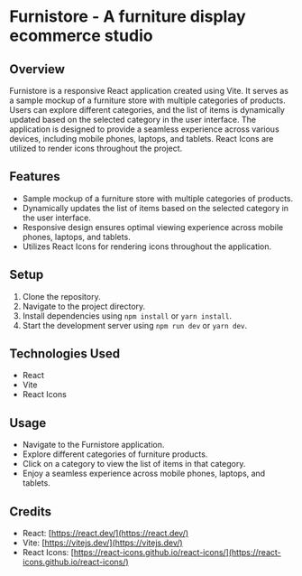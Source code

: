 # Furnistore - A furniture display ecommerce studio

## Overview

Furnistore is a responsive React application created using Vite. It serves as a sample mockup of a furniture store with multiple categories of products. Users can explore different categories, and the list of items is dynamically updated based on the selected category in the user interface. The application is designed to provide a seamless experience across various devices, including mobile phones, laptops, and tablets. React Icons are utilized to render icons throughout the project.

## Features

- Sample mockup of a furniture store with multiple categories of products.
- Dynamically updates the list of items based on the selected category in the user interface.
- Responsive design ensures optimal viewing experience across mobile phones, laptops, and tablets.
- Utilizes React Icons for rendering icons throughout the application.

## Setup

1. Clone the repository.
2. Navigate to the project directory.
3. Install dependencies using `npm install` or `yarn install`.
4. Start the development server using `npm run dev` or `yarn dev`.

## Technologies Used

- React
- Vite
- React Icons

## Usage

- Navigate to the Furnistore application.
- Explore different categories of furniture products.
- Click on a category to view the list of items in that category.
- Enjoy a seamless experience across mobile phones, laptops, and tablets.

## Credits

- React: [https://react.dev/](https://react.dev/)
- Vite: [https://vitejs.dev/](https://vitejs.dev/)
- React Icons: [https://react-icons.github.io/react-icons/](https://react-icons.github.io/react-icons/)
